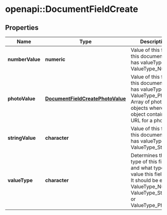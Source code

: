 # openapi::DocumentFieldCreate

## Properties
Name | Type | Description | Notes
------------ | ------------- | ------------- | -------------
**numberValue** | **numeric** | Value of this field if this document field has valueType: ValueType_Number. | [optional] 
**photoValue** | [**DocumentFieldCreatePhotoValue**](DocumentFieldCreate_photoValue.md) | Value of this field if this document field has valueType: ValueType_Photo. Array of photo objects where each object contains a URL for a photo. | [optional] 
**stringValue** | **character** | Value of this field if this document field has valueType: ValueType_String. | [optional] 
**valueType** | **character** | Determines the type of this field and what type of value this field has. It should be either ValueType_Number, ValueType_String, or ValueType_Photo. | 


